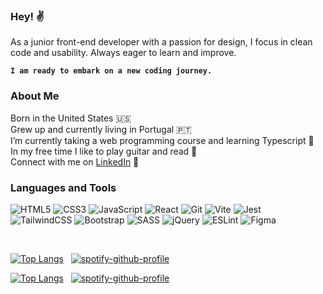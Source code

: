 ### Hey! ✌️

As a junior front-end developer with a passion for design, I focus in clean code and usability. Always eager to learn and improve.

**`I am ready to embark on a new coding journey.`**

### About Me

Born in the United States 🇺🇸 <br>
Grew up and currently living in Portugal 🇵🇹 <br>
I’m currently taking a web programming course and learning Typescript 📖<br>
In my free time I like to play guitar and read 🎸 <br>
Connect with me on [LinkedIn](https://www.linkedin.com/in/kevinsilva-j/) 💬<br>

### Languages and Tools

![HTML5](https://img.shields.io/badge/html5-%23505F75.svg?style=for-the-badge&logo=html5&logoColor=%23F5B02C)
![CSS3](https://img.shields.io/badge/css3-%23505F75.svg?style=for-the-badge&logo=css3&logoColor=%23F5B02C)
![JavaScript](https://img.shields.io/badge/javascript-%23505F75.svg?style=for-the-badge&logo=javascript&logoColor=%23F5B02C)
![React](https://img.shields.io/badge/react-%23505F75.svg?style=for-the-badge&logo=react&logoColor=%23F5B02C)
![Git](https://img.shields.io/badge/git-%23505F75.svg?style=for-the-badge&logo=git&logoColor=%23F5B02C)
![Vite](https://img.shields.io/badge/vite-%23505F75.svg?style=for-the-badge&logo=vite&logoColor=%23F5B02C)
![Jest](https://img.shields.io/badge/jest-%23505F75.svg?style=for-the-badge&logo=jest&logoColor=%23F5B02C)<br>
![TailwindCSS](https://img.shields.io/badge/tailwindcss-%23505F75.svg?style=for-the-badge&logo=tailwind-css&logoColor=%23F5B02C)
![Bootstrap](https://img.shields.io/badge/bootstrap-%23505F75.svg?style=for-the-badge&logo=bootstrap&logoColor=%23F5B02C)
![SASS](https://img.shields.io/badge/SASS-%23505F75.svg?style=for-the-badge&logo=SASS&logoColor=%23F5B02C)
![jQuery](https://img.shields.io/badge/jquery-%23505F75.svg?style=for-the-badge&logo=jquery&logoColor=%23F5B02C)
![ESLint](https://img.shields.io/badge/ESLint-%23505F75?style=for-the-badge&logo=eslint&logoColor=%23F5B02C)
![Figma](https://img.shields.io/badge/figma-%23505F75.svg?style=for-the-badge&logo=figma&logoColor=%23F5B02C)

<br>

[![Top Langs](https://github-readme-stats-lyart-phi.vercel.app/api/top-langs/?username=kevinsilva&layout=donut&theme=merko&hide=html&border_color=000)](https://github.com/anuraghazra/github-readme-stats)&nbsp;&nbsp;&nbsp;[![spotify-github-profile](https://spotify-github-profile.vercel.app/api/view?uid=kevinsilva.j&cover_image=true&theme=compact&show_offline=false&background_color=121212&interchange=false)](https://spotify-github-profile.vercel.app/api/view?uid=kevinsilva.j&redirect=true)

[![Top Langs](https://github-readme-stats-lyart-phi.vercel.app/api/top-langs/?username=kevinsilva&layout=compact&theme=cobalt&hide=html&border_color=000)](https://github.com/anuraghazra/github-readme-stats)&nbsp;&nbsp;&nbsp;[![spotify-github-profile](https://spotify-github-profile.vercel.app/api/view?uid=kevinsilva.j&cover_image=true&theme=novatorem&show_offline=false&background_color=193549&interchange=false&bar_color=e6e6e6&bar_color_cover=true)](https://spotify-github-profile.vercel.app/api/view?uid=kevinsilva.j&redirect=true)
